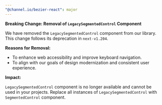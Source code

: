 ```yaml
---
"@channel.io/bezier-react": major
---
```


**Breaking Change: Removal of `LegacySegmentedControl` Component**

We have removed the `LegacySegmentedControl` component from our library. This change follows its deprecation in `next-v1.204`.

**Reasons for Removal:**

- To enhance web accessibility and improve keyboard navigation.
- To align with our goals of design modernization and consistent user experience.

**Impact:**

`LegacySegmentedControl` component is no longer available and cannot be used in your projects. Replace all instances of `LegacySegmentedControl` with `SegmentedControl` component.
